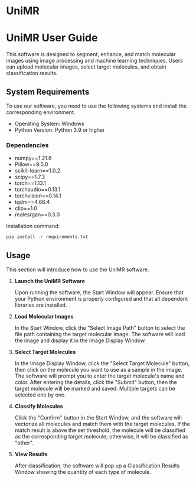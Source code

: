 # UniMR

# UniMR User Guide

This software is designed to segment, enhance, and match molecular images using image processing and machine learning techniques. Users can upload molecular images, select target molecules, and obtain classification results.

## System Requirements

To use our software, you need to use the following systems and install the corresponding environment.

- Operating System: Windows
- Python Version: Python 3.9 or higher

### Dependencies

- numpy==1.21.6
- Pillow==9.5.0
- scikit-learn==1.0.2
- scipy==1.7.3
- torch==1.13.1
- torchaudio==0.13.1
- torchvision==0.14.1
- tqdm==4.66.4
- clip==1.0
- realesrgan==0.3.0

Installation command:

```bash
pip install -r requirements.txt
```
## Usage

This section will introduce how to use the UniMR software.

1. **Launch the UniMR Software**

   Upon running the software, the Start Window will appear. Ensure that your Python environment is properly configured and that all dependent libraries are installed.

2. **Load Molecular Images**

   In the Start Window, click the "Select Image Path" button to select the file path containing the target molecular image. The software will load the image and display it in the Image Display Window.

3. **Select Target Molecules**

   In the Image Display Window, click the "Select Target Molecule" button, then click on the molecule you want to use as a sample in the image. The software will prompt you to enter the target molecule's name and color. After entering the details, click the "Submit" button, then the target molecule will be marked and saved. Multiple targets can be selected one by one.

4. **Classify Molecules**

   Click the "Confirm" button in the Start Window, and the software will vectorize all molecules and match them with the target molecules. If the match result is above the set threshold, the molecule will be classified as the corresponding target molecule; otherwise, it will be classified as "other".

5. **View Results**

   After classification, the software will pop up a Classification Results Window showing the quantity of each type of molecule.
